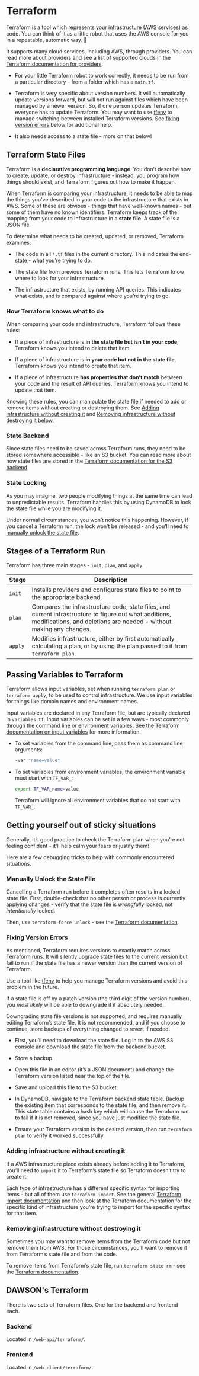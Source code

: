 # Terraform

Terraform is a tool which represents your infrastructure (AWS services) as code. You can think of it as a little robot that uses the AWS console for you in a repeatable, automatic way. 🤖

It supports many cloud services, including AWS, through providers. You can read more about providers and see a list of supported clouds in the [Terraform documentation for providers](https://www.terraform.io/docs/providers/index.html).

- For your little Terraform robot to work correctly, it needs to be run from a particular directory - from a folder which has a `main.tf`.

- Terraform is very specific about version numbers. It will automatically update versions forward, but will not run against files which have been managed by a newer version. So, if one person updates Terraform, everyone has to update Terraform. You may want to use [tfenv](https://github.com/tfutils/tfenv) to manage switching between installed Terraform versions. See [fixing version errors](#Fixing-version-errors) below for additional help.

- It also needs access to a state file - more on that below!

## Terraform State Files

Terraform is a **declarative programming language**. You don’t describe how to create, update, or destroy infrastructure - instead, you program how things should exist, and Terraform figures out how to make it happen.

When Terraform is comparing your infrastructure, it needs to be able to map the things you’ve described in your code to the infrastructure that exists in AWS. Some of these are obvious - things that have well-known names - but some of them have no known identifiers. Terraform keeps track of the mapping from your code to infrastructure in a **state file**. A state file is a JSON file.

To determine what needs to be created, updated, or removed, Terraform examines:

- The code in all `*.tf` files in the current directory. This indicates the end-state - what you’re trying to do.

- The state file from previous Terraform runs. This lets Terraform know where to look for your infrastructure.

- The infrastructure that exists, by running API queries. This indicates what exists, and is compared against where you’re trying to go.

### How Terraform knows what to do

When comparing your code and infrastructure, Terraform follows these rules:

- If a piece of infrastructure is **in the state file but isn’t in your code**, Terraform knows you intend to delete that item.

- If a piece of infrastructure is **in your code but not in the state file**, Terraform knows you intend to create that item.

- If a piece of infrastructure **has properties that don’t match** between your code and the result of API queries, Terraform knows you intend to update that item.

Knowing these rules, you can manipulate the state file if needed to add or remove items without creating or destroying them. See [Adding infrastructure without creating it](#Adding-infrastructure-without-creating-it) and [Removing infrastructure without destroying it](#Removing-infrastructure-without-destroying-it) below.

### State Backend

Since state files need to be saved across Terraform runs, they need to be stored somewhere accessible - like an S3 bucket. You can read more about how state files are stored in the [Terraform documentation for the S3 backend](https://www.terraform.io/docs/backends/types/s3.html).

### State Locking

As you may imagine, two people modifying things at the same time can lead to unpredictable results. Terraform handles this by using DynamoDB to lock the state file while you are modifying it.

Under normal circumstances, you won’t notice this happening. However, if you cancel a Terraform run, the lock won’t be released - and you’ll need to [manually unlock the state file](#Manually-unlock-the-state-file).

## Stages of a Terraform Run

Terraform has three main stages - `init`, `plan`, and `apply`.

| Stage    | Description                                                                                                                                                                   |
|----------|-------------------------------------------------------------------------------------------------------------------------------------------------------------------------------|
| `init`   | Installs providers and configures state files to point to the appropriate backend.                                                                                            |
| `plan`   | Compares the infrastructure code, state files, and current infrastructure to figure out what additions, modifications, and deletions are needed - without making any changes. |
| `apply`  | Modifies infrastructure, either by first automatically calculating a plan, or by using the plan passed to it from `terraform plan`.                                           |

## Passing Variables to Terraform

Terraform allows input variables, set when running `terraform plan` or `terraform apply`, to be used to control infrastructure. We use input variables for things like domain names and environment names.

Input variables are declared in any Terraform file, but are typically declared in `variables.tf`. Input variables can be set in a few ways - most commonly through the command line or environment variables. See the [Terraform documentation on input variables](https://www.terraform.io/docs/configuration/variables.html) for more information.

- To set variables from the command line, pass them as command line arguments:

  ```bash
  -var "name=value"
  ```

- To set variables from environment variables, the environment variable must start with `TF_VAR_`:

  ```bash
  export TF_VAR_name=value
  ```

  Terraform will ignore all environment variables that do not start with `TF_VAR_`.

## Getting yourself out of sticky situations

Generally, it’s good practice to check the Terraform plan when you’re not feeling confident - it’ll help calm your fears or justify them!

Here are a few debugging tricks to help with commonly encountered situations.

### Manually Unlock the State File

Cancelling a Terraform run before it completes often results in a locked state file. First, double-check that no other person or process is currently applying changes - verify that the state file is _wrongfully_ locked, not _intentionally_ locked.

Then, use `terraform force-unlock` - see the [Terraform documentation](https://www.terraform.io/cli/commands/force-unlock).

### Fixing Version Errors

As mentioned, Terraform requires versions to exactly match across Terraform runs. It will silently upgrade state files to the current version but fail to run if the state file has a newer version than the current version of Terraform.

Use a tool like [tfenv](https://github.com/tfutils/tfenv) to help you manage Terraform versions and avoid this problem in the future.

If a state file is off by a patch version (the third digit of the version number), you _most likely_ will be able to downgrade it if absolutely needed.

Downgrading state file versions is not supported, and requires manually editing Terraform’s state file. It is not recommended, and if you choose to continue, store backups of everything changed to revert if needed.

- First, you’ll need to download the state file. Log in to the AWS S3 console and download the state file from the backend bucket.

- Store a backup.

- Open this file in an editor (it’s a JSON document) and change the Terraform version listed near the top of the file.

- Save and upload this file to the S3 bucket.

- In DynamoDB, navigate to the Terraform backend state table. Backup the existing item that corresponds to the state file, and then remove it. This state table contains a hash key which will cause the Terraform run to fail if it is not removed, since you have just modified the state file.

- Ensure your Terraform version is the desired version, then run `terraform plan` to verify it worked successfully.

### Adding infrastructure without creating it

If a AWS infrastructure piece exists already before adding it to Terraform, you’ll need to `import` it to Terraform’s state file so Terraform doesn’t try to create it.

Each type of infrastructure has a different specific syntax for importing items - but all of them use `terraform import`. See the general [Terraform import documentation](https://www.terraform.io/cli/import/usage) and then look at the Terraform documentation for the specific kind of infrastructure you’re trying to import for the specific syntax for that item.

### Removing infrastructure without destroying it

Sometimes you may want to remove items from the Terraform code but not remove them from AWS. For those circumstances, you’ll want to remove it from Terraform’s state file and from the code.

To remove items from Terraform’s state file, run `terraform state rm` - see the [Terraform documentation](https://www.terraform.io/cli/commands/state/rm).

## DAWSON's Terraform

There is two sets of Terraform files.  One for the backend and frontend each.

### Backend

Located in `/web-api/terraform/`.

### Frontend

Located in `/web-client/terraform/`.
